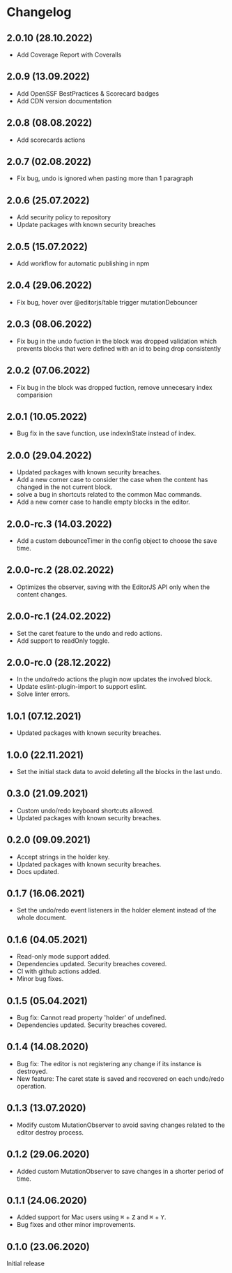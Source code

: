 # Changelog

## 2.0.10 (28.10.2022)

- Add Coverage Report with Coveralls

## 2.0.9 (13.09.2022)

- Add OpenSSF BestPractices & Scorecard badges
- Add CDN version documentation

## 2.0.8 (08.08.2022)

- Add scorecards actions

## 2.0.7 (02.08.2022)

- Fix bug, undo is ignored when pasting more than 1 paragraph

## 2.0.6 (25.07.2022)

- Add security policy to repository
- Update packages with known security breaches

## 2.0.5 (15.07.2022)

- Add workflow for automatic publishing in npm

## 2.0.4 (29.06.2022)

- Fix bug, hover over @editorjs/table trigger mutationDebouncer

## 2.0.3 (08.06.2022)

- Fix bug in the undo fuction in the block was dropped validation which prevents blocks that were defined with an id to being drop consistently

## 2.0.2 (07.06.2022)

- Fix bug in the block was dropped fuction, remove unnecesary index comparision

## 2.0.1 (10.05.2022)

- Bug fix in the save function, use indexInState instead of index.

## 2.0.0 (29.04.2022)

- Updated packages with known security breaches.
- Add a new corner case to consider the case when the content has changed in the not current block.
- solve a bug in shortcuts related to the common Mac commands.
- Add a new corner case to handle empty blocks in the editor.

## 2.0.0-rc.3 (14.03.2022)

- Add a custom debounceTimer in the config object to choose the save time.

## 2.0.0-rc.2 (28.02.2022)

- Optimizes the observer, saving with the EditorJS API only when the content changes.

## 2.0.0-rc.1 (24.02.2022)

- Set the caret feature to the undo and redo actions.
- Add support to readOnly toggle.

## 2.0.0-rc.0 (28.12.2022)

- In the undo/redo actions the plugin now updates the involved block.
- Update eslint-plugin-import to support eslint.
- Solve linter errors.

## 1.0.1 (07.12.2021)

- Updated packages with known security breaches.

## 1.0.0 (22.11.2021)

- Set the initial stack data to avoid deleting all the blocks in the last undo.

## 0.3.0 (21.09.2021)

- Custom undo/redo keyboard shortcuts allowed.
- Updated packages with known security breaches.

## 0.2.0 (09.09.2021)

- Accept strings in the holder key.
- Updated packages with known security breaches.
- Docs updated.

## 0.1.7 (16.06.2021)

- Set the undo/redo event listeners in the holder element instead of the whole document.

## 0.1.6 (04.05.2021)

- Read-only mode support added.
- Dependencies updated. Security breaches covered.
- CI with github actions added.
- Minor bug fixes.

## 0.1.5 (05.04.2021)

- Bug fix: Cannot read property 'holder' of undefined.
- Dependencies updated. Security breaches covered.

## 0.1.4 (14.08.2020)

- Bug fix: The editor is not registering any change if its instance is destroyed.
- New feature: The caret state is saved and recovered on each undo/redo operation.

## 0.1.3 (13.07.2020)

- Modify custom MutationObserver to avoid saving changes related to the editor destroy process.

## 0.1.2 (29.06.2020)

- Added custom MutationObserver to save changes in a shorter period of time.

## 0.1.1 (24.06.2020)

- Added support for Mac users using <kbd>⌘</kbd> + <kbd>Z</kbd> and <kbd>⌘</kbd> + <kbd>Y</kbd>.
- Bug fixes and other minor improvements.

## 0.1.0 (23.06.2020)

Initial release
